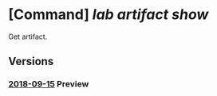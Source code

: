 # [Command] _lab artifact show_

Get artifact.

## Versions

### [2018-09-15](/Resources/mgmt-plane/L3N1YnNjcmlwdGlvbnMve30vcmVzb3VyY2Vncm91cHMve30vcHJvdmlkZXJzL21pY3Jvc29mdC5kZXZ0ZXN0bGFiL2xhYnMve30vYXJ0aWZhY3Rzb3VyY2VzL3t9L2FydGlmYWN0cy97fQ==/2018-09-15.xml) **Preview**

<!-- mgmt-plane /subscriptions/{}/resourcegroups/{}/providers/microsoft.devtestlab/labs/{}/artifactsources/{}/artifacts/{} 2018-09-15 -->
